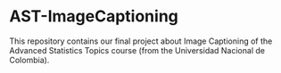 # AST-ImageCaptioning
This repository contains our final project about Image Captioning of the Advanced Statistics Topics  course (from the Universidad Nacional de Colombia).
